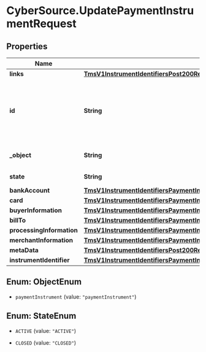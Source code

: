 # CyberSource.UpdatePaymentInstrumentRequest

## Properties
Name | Type | Description | Notes
------------ | ------------- | ------------- | -------------
**links** | [**TmsV1InstrumentIdentifiersPost200ResponseLinks**](TmsV1InstrumentIdentifiersPost200ResponseLinks.md) |  | [optional] 
**id** | **String** | Unique identification number assigned by CyberSource to the submitted request. | [optional] 
**_object** | **String** | Describes type of token. | [optional] 
**state** | **String** | Current state of the token. | [optional] 
**bankAccount** | [**TmsV1InstrumentIdentifiersPaymentInstrumentsGet200ResponseBankAccount**](TmsV1InstrumentIdentifiersPaymentInstrumentsGet200ResponseBankAccount.md) |  | [optional] 
**card** | [**TmsV1InstrumentIdentifiersPaymentInstrumentsGet200ResponseCard**](TmsV1InstrumentIdentifiersPaymentInstrumentsGet200ResponseCard.md) |  | [optional] 
**buyerInformation** | [**TmsV1InstrumentIdentifiersPaymentInstrumentsGet200ResponseBuyerInformation**](TmsV1InstrumentIdentifiersPaymentInstrumentsGet200ResponseBuyerInformation.md) |  | [optional] 
**billTo** | [**TmsV1InstrumentIdentifiersPaymentInstrumentsGet200ResponseBillTo**](TmsV1InstrumentIdentifiersPaymentInstrumentsGet200ResponseBillTo.md) |  | [optional] 
**processingInformation** | [**TmsV1InstrumentIdentifiersPaymentInstrumentsGet200ResponseProcessingInformation**](TmsV1InstrumentIdentifiersPaymentInstrumentsGet200ResponseProcessingInformation.md) |  | [optional] 
**merchantInformation** | [**TmsV1InstrumentIdentifiersPaymentInstrumentsGet200ResponseMerchantInformation**](TmsV1InstrumentIdentifiersPaymentInstrumentsGet200ResponseMerchantInformation.md) |  | [optional] 
**metaData** | [**TmsV1InstrumentIdentifiersPost200ResponseMetadata**](TmsV1InstrumentIdentifiersPost200ResponseMetadata.md) |  | [optional] 
**instrumentIdentifier** | [**TmsV1InstrumentIdentifiersPaymentInstrumentsGet200ResponseInstrumentIdentifier**](TmsV1InstrumentIdentifiersPaymentInstrumentsGet200ResponseInstrumentIdentifier.md) |  | [optional] 


<a name="ObjectEnum"></a>
## Enum: ObjectEnum


* `paymentInstrument` (value: `"paymentInstrument"`)




<a name="StateEnum"></a>
## Enum: StateEnum


* `ACTIVE` (value: `"ACTIVE"`)

* `CLOSED` (value: `"CLOSED"`)




